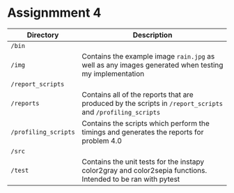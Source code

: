 # Assignmment 4

|Directory|Description| 
|---|---|
|`/bin`| |
|`/img`| Contains the example image `rain.jpg` as well as any images generated when testing my implementation |
|`/report_scripts`||
|`/reports`| Contains all of the reports that are produced by the scripts in `/report_scripts` and `/profiling_scripts` |
|`/profiling_scripts`| Contains the scripts which perform the timings and generates the reports for problem 4.0 |
|`/src`||
|`/test`| Contains the unit tests for the instapy color2gray and color2sepia functions. Intended to be ran with pytest |

